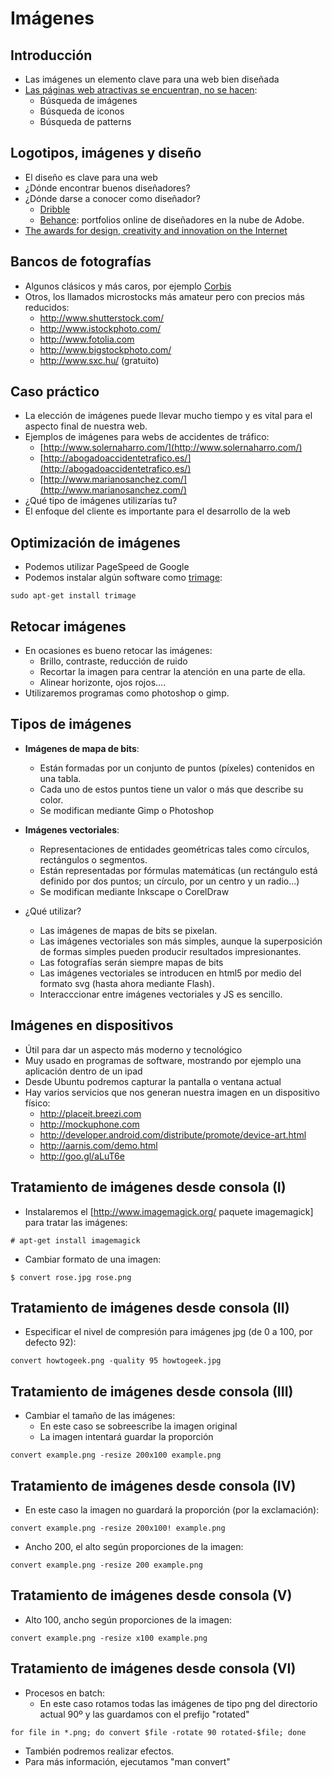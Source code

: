 # Imágenes



## Introducción
- Las imágenes un elemento clave para una web bien diseñada
- [ Las páginas web atractivas se encuentran, no se hacen](http://www.sitebuilderreport.com/blog/where-the-best-designers-go-to-find-photos-and-graphics):
    - Búsqueda de imágenes
    - Búsqueda de iconos
    - Búsqueda de patterns


## Logotipos, imágenes y diseño
- El diseño es clave para una web
- ¿Dónde encontrar buenos diseñadores?
- ¿Dónde darse a conocer como diseñador? 
    - [Dribble](http://dribbble.com/) 
    - [Behance](http://www.behance.net/): portfolios online de diseñadores en la nube de Adobe.
- [The awards for design, creativity and innovation on the Internet](http://www.awwwards.com/) 


## Bancos de fotografías
- Algunos clásicos y más caros, por ejemplo [Corbis](http://www.corbisimages.com/)
- Otros, los llamados microstocks más amateur pero con precios más reducidos:
    - <http://www.shutterstock.com/>
    - <http://www.istockphoto.com/>
    - <http://www.fotolia.com>
    - <http://www.bigstockphoto.com/>
    - <http://www.sxc.hu/> (gratuito)


## Caso práctico
- La elección de imágenes puede llevar mucho tiempo y es vital para el aspecto final de nuestra web.
- Ejemplos de imágenes para webs de accidentes de tráfico:
    - [http://www.solernaharro.com/](http://www.solernaharro.com/)
    - [http://abogadoaccidentetrafico.es/](http://abogadoaccidentetrafico.es/)
    - [http://www.marianosanchez.com/](http://www.marianosanchez.com/)
- ¿Qué tipo de imágenes utilizarías tu?
- El enfoque del cliente es importante para el desarrollo de la web


## Optimización de imágenes
- Podemos utilizar PageSpeed de Google
- Podemos instalar algún software como [trimage](http://trimage.org/):

```
sudo apt-get install trimage
```


## Retocar imágenes
- En ocasiones es bueno retocar las imágenes:
    - Brillo, contraste, reducción de ruido
    - Recortar la imagen para centrar la atención en una parte de ella.
    - Alinear horizonte, ojos rojos....
- Utilizaremos programas como photoshop o gimp.


## Tipos de imágenes
- **Imágenes de mapa de bits**:
    - Están formadas por un conjunto de puntos (píxeles) contenidos en una tabla. 
    - Cada uno de estos puntos tiene un valor o más que describe su color.
    - Se modifican mediante Gimp o Photoshop
- **Imágenes vectoriales**:
    - Representaciones de entidades geométricas tales como círculos, rectángulos o segmentos. 
    - Están representadas por fórmulas matemáticas (un rectángulo está definido por dos puntos; un círculo, por un centro y un radio...)
    - Se modifican mediante Inkscape o CorelDraw

- ¿Qué utilizar?
  - Las imágenes de mapas de bits se pixelan.
  - Las imágenes vectoriales son más simples, aunque la superposición de formas simples pueden producir resultados impresionantes.
  - Las fotografías serán siempre mapas de bits
  - Las imágenes vectoriales se introducen en html5 por medio del formato svg (hasta ahora mediante Flash).
  - Interacccionar entre imágenes vectoriales y JS es sencillo.


## Imágenes en dispositivos
- Útil para dar un aspecto más moderno y tecnológico
- Muy usado en programas de software, mostrando por ejemplo una aplicación dentro de un ipad
- Desde Ubuntu podremos capturar la pantalla o ventana actual
- Hay varios servicios que nos generan nuestra imagen en un dispositivo físico:
    - <http://placeit.breezi.com> 
    - <http://mockuphone.com>
    - <http://developer.android.com/distribute/promote/device-art.html>
    - <http://aarnis.com/demo.html>
    - <http://goo.gl/aLuT6e> 

## Tratamiento de imágenes desde consola (I)
- Instalaremos el [http://www.imagemagick.org/ paquete imagemagick] para tratar las imágenes:

~~~
# apt-get install imagemagick
~~~

- Cambiar formato de una imagen:

~~~
$ convert rose.jpg rose.png
~~~


## Tratamiento de imágenes desde consola (II)
- Especificar el nivel de compresión para imágenes jpg (de 0 a 100, por defecto 92):

~~~
convert howtogeek.png -quality 95 howtogeek.jpg
~~~


## Tratamiento de imágenes desde consola (III)
- Cambiar el tamaño de las imágenes:
    - En este caso se sobreescribe la imagen original
    - La imagen intentará guardar la proporción

~~~
convert example.png -resize 200x100 example.png
~~~

## Tratamiento de imágenes desde consola (IV)
- En este caso la imagen no guardará la proporción (por la exclamación):

~~~
convert example.png -resize 200x100! example.png
~~~

- Ancho 200, el alto según proporciones de la imagen:

~~~
convert example.png -resize 200 example.png
~~~

## Tratamiento de imágenes desde consola (V)
- Alto 100, ancho según proporciones de la imagen:

~~~
convert example.png -resize x100 example.png
~~~


## Tratamiento de imágenes desde consola (VI)
- Procesos en batch:
    - En este caso rotamos todas las imágenes de tipo png del directorio actual 90º y las guardamos con el prefijo "rotated"

~~~
for file in *.png; do convert $file -rotate 90 rotated-$file; done
~~~

- También podremos realizar efectos.
- Para más información, ejecutamos "man convert"



